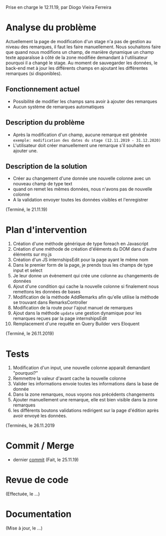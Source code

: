Prise en charge le 12.11.19, par Diogo Vieira Ferreira

# Analyse du problème
Actuellement la page de modification d'un stage n'a pas de gestion au niveau des remarques, il faut les faire manuellement.
Nous souhaitons faire que quand nous modifions un champ, de manière dynamique un champ texte apparaîsse à côté de la zone 
modifiée demandant à l'utilisateur pourquoi il a changé le stage.
Au moment de sauvegarder les données, le back-end met à jour les différents champs en ajoutant les différentes remarques (si disponibles).

## Fonctionnement actuel
- Possibilité de modifier les champs sans avoir à ajouter des remarques
- Aucun système de remarques automatiques

## Description du problème
- Après la modification d'un champ, aucune remarque est générée `exemple: modification des dates du stage (12.11.2019 - 31.12.2020)`
- L'utilisateur doit créer manuellement une remarque s'il souhaite en ajouter une.

## Description de la solution
- Créer au changement d'une donnée une nouvelle colonne avec un nouveau champ de type text
- quand on remet les mêmes données, nous n'avons pas de nouvelle colonne
- A la validation envoyer toutes les données visibles et l'enregistrer

(Terminé, le 21.11.19)

# Plan d'intervention
1. Création d'une méthode générique de type foreach en Javascript
2. Création d'une méthode de création d'éléments du DOM dans d'autre éléments sur my.js
3. Création d'un JS internshipsEdit pour la page ayant le même nom
4. Dans le premier form de la page, je prends tous les champs de type input et select
5. Je leur donne un évènement qui crée une colonne au changements de données
6. Ajout d'une condition qui cache la nouvelle colonne si finalement nous remettons les données de bases
7. Modification de la méthode AddRemarks afin qu'elle utilise la méthode se trouvant dans RemarksController
8. Modification de la route pour l'ajout manuel de remarques
9. Ajout dans la méthode `update` une gestion dynamique pour les remarques reçues par la page internshipsEdit
10. Remplacement d'une requête en Query Builder vers Eloquent

(Terminé, le 26.11.2019)

# Tests
1. Modification d'un input, une nouvelle colonne apparaît demandant "pourquoi?"
2. Remmettre la valeur d'avant cache la nouvelle colonne
3. Valider les informations envoie toutes les informations dans la base de donnée
4. Dans la zone remarques, nous voyons nos précédents changements
5. Ajouter manuellement une remarque, elle est bien visible dans la zone remarques
6. les différents boutons validations redirigent sur la page d'édition après avoir envoyé les données.

(Terminés, le 26.11.2019

# Commit / Merge
- dernier [commit](https://github.com/CPNV-ES/larasta/commit/1201cebfc2ce1f1baf671947feccb00eb4459977)
(Fait, le 25.11.19)

# Revue de code

(Effectuée, le ...)

# Documentation

(Mise à jour, le ...)

